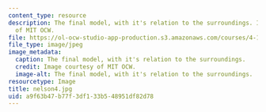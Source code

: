 ```yaml
---
content_type: resource
description: The final model, with it's relation to the surroundings. Image courtesy
  of MIT OCW.
file: https://ol-ocw-studio-app-production.s3.amazonaws.com/courses/4-125b-architecture-studio-building-in-landscapes-fall-2005/a9f63b47b77f3df133b548951df82d78_nelson4.jpg
file_type: image/jpeg
image_metadata:
  caption: The final model, with it's relation to the surroundings.
  credit: Image courtesy of MIT OCW.
  image-alt: The final model, with it's relation to the surroundings.
resourcetype: Image
title: nelson4.jpg
uid: a9f63b47-b77f-3df1-33b5-48951df82d78
---
```

